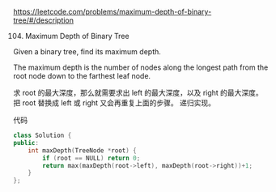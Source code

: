 https://leetcode.com/problems/maximum-depth-of-binary-tree/#/description

104. Maximum Depth of Binary Tree  

Given a binary tree, find its maximum depth.  


The maximum depth is the number of nodes along the longest path from the root node down to the farthest leaf node.  


求 root 的最大深度，那么就需要求出 left 的最大深度，以及 right 的最大深度。
把 root 替换成 left 或 right 又会再重复上面的步骤。 递归实现。

代码

```c++ 
class Solution {
public:
    int maxDepth(TreeNode *root) {
        if (root == NULL) return 0;
        return max(maxDepth(root->left), maxDepth(root->right))+1;
    }
};
```
